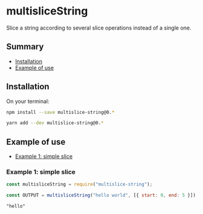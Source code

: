 # multisliceString

Slice a string according to several slice operations instead of a single one.

## Summary

-   [Installation](#installation)
-   [Example of use](#example-of-use)

## Installation

On your terminal:

```bash
npm install --save multislice-string@0.*
```

```bash
yarn add --dev multislice-string@0.*
```

## Example of use

-   [Example 1: simple slice](#example-1-simple-slice)

### Example 1: simple slice

```javascript
const multisliceString = require("multislice-string");

const OUTPUT = multisliceString("hello world", [{ start: 0, end: 5 }]);
```

```
"hello"
```
